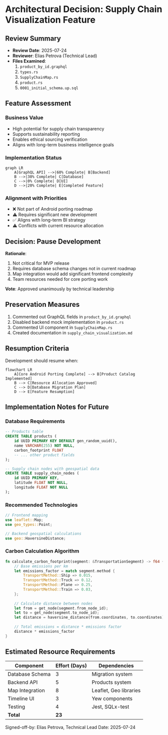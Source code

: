 # Architectural Decision: Supply Chain Visualization Feature

## Review Summary
- **Review Date**: 2025-07-24
- **Reviewer**: Elias Petrova (Technical Lead)
- **Files Examined**:
  1. `product_by_id.graphql`
  2. `types.rs`
  3. `SupplyChainMap.rs`
  4. `product.rs`
  5. `0001_initial_schema.up.sql`

## Feature Assessment
### Business Value
- High potential for supply chain transparency
- Supports sustainability reporting
- Enables ethical sourcing verification
- Aligns with long-term business intelligence goals

### Implementation Status
```mermaid
graph LR
    A[GraphQL API] -->|60% Complete| B[Backend]
    B -->|30% Complete| C[Database]
    C -->|0% Complete| D[UI]
    D -->|20% Complete| E[Completed Feature]
```

### Alignment with Priorities
- ❌ Not part of Android porting roadmap
- ⚠️ Requires significant new development
- ✅ Aligns with long-term BI strategy
- ⚠️ Conflicts with current resource allocation

## Decision: Pause Development
**Rationale**:
1. Not critical for MVP release
2. Requires database schema changes not in current roadmap
3. Map integration would add significant frontend complexity
4. Team resources needed for core porting work

**Vote**: Approved unanimously by technical leadership

## Preservation Measures
1. Commented out GraphQL fields in `product_by_id.graphql`
2. Disabled backend mock implementation in `product.rs`
3. Commented UI component in `SupplyChainMap.rs`
4. Created documentation in `supply_chain_visualization.md`

## Resumption Criteria
Development should resume when:
```mermaid
flowchart LR
    A[Core Android Porting Complete] --> B[Product Catalog Implemented]
    B --> C[Resource Allocation Approved]
    C --> D[Database Migration Plan]
    D --> E[Feature Resumption]
```

## Implementation Notes for Future
### Database Requirements
```sql
-- Products table
CREATE TABLE products (
    id UUID PRIMARY KEY DEFAULT gen_random_uuid(),
    name VARCHAR(255) NOT NULL,
    carbon_footprint FLOAT
    -- ... other product fields
);

-- Supply chain nodes with geospatial data
CREATE TABLE supply_chain_nodes (
    id UUID PRIMARY KEY,
    latitude FLOAT NOT NULL,
    longitude FLOAT NOT NULL
);
```

### Recommended Technologies
```rust
// Frontend mapping
use leaflet::Map;
use geo_types::Point;

// Backend geospatial calculations
use geo::HaversineDistance;
```

### Carbon Calculation Algorithm
```rust
fn calculate_carbon_footprint(segment: &TransportationSegment) -> f64 {
    // Base emissions per km
    let emissions_factor = match segment.method {
        TransportMethod::Ship => 0.015,
        TransportMethod::Truck => 0.12,
        TransportMethod::Plane => 0.25,
        TransportMethod::Train => 0.03,
    };
    
    // Calculate distance between nodes
    let from = get_node(segment.from_node_id);
    let to = get_node(segment.to_node_id);
    let distance = haversine_distance(from.coordinates, to.coordinates);
    
    // Total emissions = distance * emissions factor
    distance * emissions_factor
}
```

## Estimated Resource Requirements
| Component       | Effort (Days) | Dependencies          |
|-----------------|---------------|-----------------------|
| Database Schema | 3             | Migration system      |
| Backend API     | 5             | Products system       |
| Map Integration | 8             | Leaflet, Geo libraries|
| Timeline UI     | 3             | Yew components        |
| Testing         | 4             | Jest, SQLx-test       |
| **Total**       | **23**        |                       |

Signed-off-by: Elias Petrova, Technical Lead
Date: 2025-07-24